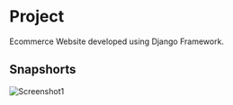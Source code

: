# Project
Ecommerce Website developed using Django Framework. 

## Snapshorts

![Screenshot1](https://user-images.githubusercontent.com/59141156/125437514-bd2a60a6-802b-4de5-9e36-1476e6e0fe85.png)


